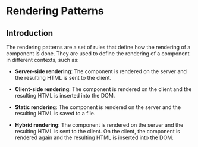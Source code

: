 # Rendering Patterns

## Introduction

The rendering patterns are a set of rules that define how the rendering of a
component is done. They are used to define the rendering of a component in
different contexts, such as:

- **Server-side rendering**: The component is rendered on the server and the
  resulting HTML is sent to the client.

- **Client-side rendering**: The component is rendered on the client and the
  resulting HTML is inserted into the DOM.

- **Static rendering**: The component is rendered on the server and the
  resulting HTML is saved to a file.

- **Hybrid rendering**: The component is rendered on the server and the
  resulting HTML is sent to the client. On the client, the component is
  rendered again and the resulting HTML is inserted into the DOM.
